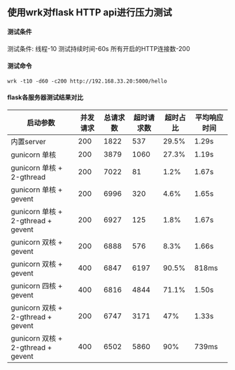 ## 使用wrk对flask HTTP api进行压力测试

#### 测试条件

测试条件: 线程-10 测试持续时间-60s 所有开启的HTTP连接数-200

#### 测试命令

`wrk -t10 -d60 -c200 http://192.168.33.20:5000/hello`

#### flask各服务器测试结果对比

| 启动参数                           | 并发请求 | 总请求数 | 超时请求数 | 超时占比 | 平均响应时间 |
| ---------------------------------- | -------- | -------- | ---------- | -------- | ------------ |
| 内置server                         | 200      | 1822     | 537        | 29.5%    | 1.29s        |
| gunicorn 单核                      | 200      | 3879     | 1060       | 27.3%    | 1.19s        |
| gunicorn 单核 + 2-gthread          | 200      | 7022     | 81         | 1.2%     | 1.67s        |
| gunicorn 单核 + gevent             | 200      | 6996     | 320        | 4.6%     | 1.65s        |
| gunicorn 单核 + 2-gthread + gevent | 200      | 6927     | 125        | 1.8%     | 1.67s        |
| gunicorn 双核 + gevent             | 200      | 6888     | 576        | 8.3%     | 1.66s        |
| gunicorn 双核 + gevent             | 400      | 6847     | 6197       | 90.5%    | 818ms        |
| gunicorn 四核 + gevent             | 400      | 6816     | 4844       | 71.1%    | 1.50s        |
| gunicorn 双核 + 2-gthread + gevent | 200      | 6747     | 3171       | 47%      | 1.33s        |
| gunicorn 双核 + 2-gthread + gevent | 400      | 6502     | 5860       | 90%      | 739ms        |

